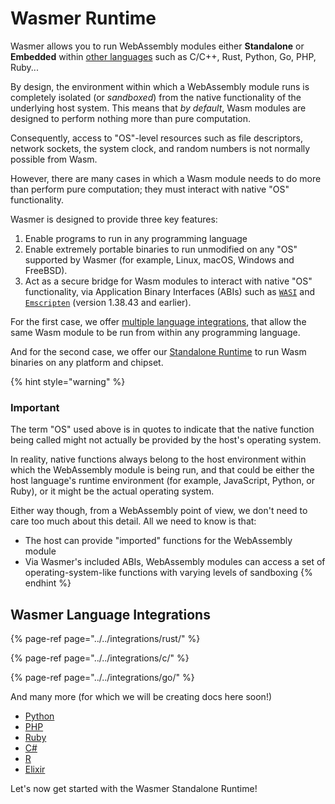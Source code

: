 # Wasmer Runtime

Wasmer allows you to run WebAssembly modules either **Standalone** or **Embedded** within [other languages](./#wasmer-language-integrations) such as C/C++, Rust, Python, Go, PHP, Ruby...

By design, the environment within which a WebAssembly module runs is completely isolated \(or _sandboxed_\) from the native functionality of the underlying host system. This means that _by default_, Wasm modules are designed to perform nothing more than pure computation.

Consequently, access to "OS"-level resources such as file descriptors, network sockets, the system clock, and random numbers is not normally possible from Wasm.

However, there are many cases in which a Wasm module needs to do more than perform pure computation; they must interact with native "OS" functionality.

Wasmer is designed to provide three key features:

1. Enable programs to run in any programming language
2. Enable extremely portable binaries to run unmodified on any "OS" supported by Wasmer \(for example, Linux, macOS, Windows and FreeBSD\).
3. Act as a secure bridge for Wasm modules to interact with native "OS" functionality, via Application Binary Interfaces \(ABIs\) such as [`WASI`](https://github.com/webassembly/wasi) and [`Emscripten`](https://github.com/emscripten-core/emscripten) \(version 1.38.43 and earlier\).

For the first case, we offer [multiple language integrations](./#wasmer-language-integrations), that allow the same Wasm module to be run from within any programming language.

And for the second case, we offer our [Standalone Runtime](getting-started.md) to run Wasm binaries on any platform and chipset.

{% hint style="warning" %}
### Important

The term "OS" used above is in quotes to indicate that the native function being called might not actually be provided by the host's operating system.

In reality, native functions always belong to the host environment within which the WebAssembly module is being run, and that could be either the host language's runtime environment \(for example, JavaScript, Python, or Ruby\), or it might be the actual operating system.

Either way though, from a WebAssembly point of view, we don't need to care too much about this detail. All we need to know is that:

* The host can provide "imported" functions for the WebAssembly module
* Via Wasmer's included ABIs, WebAssembly modules can access a set of operating-system-like functions with varying levels of sandboxing
{% endhint %}

## Wasmer Language Integrations

{% page-ref page="../../integrations/rust/" %}

{% page-ref page="../../integrations/c/" %}

{% page-ref page="../../integrations/go/" %}

And many more \(for which we will be creating docs here soon!\)

* [Python](https://github.com/wasmerio/wasmer-python)
* [PHP](https://github.com/wasmerio/wasmer-php)
* [Ruby](https://github.com/wasmerio/wasmer-ruby)
* [C\#](https://github.com/migueldeicaza/WasmerSharp)
* [R](https://github.com/dirkschumacher/wasmr)
* [Elixir](https://github.com/tessi/wasmex)

Let's now get started with the Wasmer Standalone Runtime!

